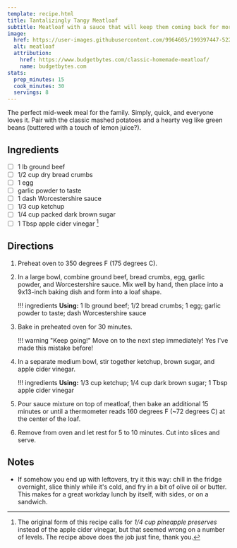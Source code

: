 ```yaml
---
template: recipe.html
title: Tantalizingly Tangy Meatloaf
subtitle: Meatloaf with a sauce that will keep them coming back for more.
image:
  href: https://user-images.githubusercontent.com/9964605/199397447-52232bb2-adb5-48ab-a757-1b61f12a0575.png
  alt: meatloaf
  attribution:
    href: https://www.budgetbytes.com/classic-homemade-meatloaf/
    name: budgetbytes.com
stats:
  prep_minutes: 15
  cook_minutes: 30
  servings: 8
---
```


The perfect mid-week meal for the family. Simply, quick, and everyone loves it. Pair with the classic mashed potatoes and a hearty veg like green beans (buttered with a touch of lemon juice?).

## Ingredients
<div class="recipe-ingredients" markdown>

- [ ] 1 lb ground beef
- [ ] 1/2 cup dry bread crumbs
- [ ] 1 egg
- [ ] garlic powder to taste
- [ ] 1 dash Worcestershire sauce
- [ ] 1/3 cup ketchup
- [ ] 1/4 cup packed dark brown sugar
- [ ] 1 Tbsp apple cider vinegar [^1]

[^1]: The original form of this recipe calls for *1/4 cup pineapple preserves* instead of the apple cider vinegar, but that seemed wrong on a number of levels. The recipe above does the job just fine, thank you.

</div>

## Directions
<div class="recipe-directions" markdown>

1. Preheat oven to 350 degrees F (175 degrees C).
2. In a large bowl, combine ground beef, bread crumbs, egg, garlic powder, and Worcestershire sauce. Mix well by hand, then place into a 9x13-inch baking dish and form into a loaf shape.

    !!! ingredients
        **Using:** 1 lb ground beef; 1/2 bread crumbs; 1 egg; garlic powder to taste; dash Worcestershire sauce

3. Bake in preheated oven for 30 minutes.

    !!! warning "Keep going!"
        Move on to the next step immediately! Yes I've made this mistake before!

4. In a separate medium bowl, stir together ketchup, brown sugar, and apple cider vinegar.

    !!! ingredients
        **Using:** 1/3 cup ketchup; 1/4 cup dark brown sugar; 1 Tbsp apple cider vinegar

5. Pour sauce mixture on top of meatloaf, then bake an additional 15 minutes or until a thermometer reads 160 degrees F (~72 degrees C) at the center of the loaf.
6. Remove from oven and let rest for 5 to 10 minutes. Cut into slices and serve.

</div>

## Notes

- If somehow you end up with leftovers, try it this way: chill in the fridge overnight, slice thinly while it's cold, and fry in a bit of olive oil or butter. This makes for a great workday lunch by itself, with sides, or on a sandwich.
